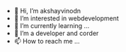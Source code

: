 - 👋 Hi, I’m akshayvinodn
- 👀 I’m interested in webdevelopment
- 🌱 I’m currently learning ...
- 💞️ I’m a developer and corder
- 📫 How to reach me ...

<!---
akshayvinodn/akshayvinodn is a ✨ special ✨ repository because its `README.md` (this file) appears on your GitHub profile.
You can click the Preview link to take a look at your changes.
--->
